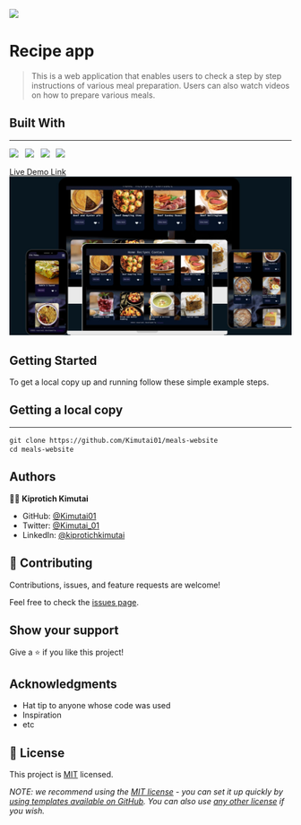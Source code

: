 ![](https://img.shields.io/badge/Kiprotich-kimutai-yellow?labelColor=blue)&nbsp;

# Recipe app

> This is a web application that enables users to check a step by step instructions of various meal preparation. Users can also watch videos on how to prepare various meals.

## Built With

---

![](https://img.shields.io/badge/Github-black)&nbsp;&nbsp;&nbsp;![](https://img.shields.io/badge/JavaScript-green)&nbsp;&nbsp;&nbsp;![](https://img.shields.io/badge/HTML-orange)&nbsp;&nbsp;&nbsp;![](https://img.shields.io/badge/CSS-Yellow)

[Live Demo Link](https://kim-recipe.netlify.app/)
![screenshot](./des.jpg)

## Getting Started

To get a local copy up and running follow these simple example steps.

## Getting a local copy

---

```
git clone https://github.com/Kimutai01/meals-website
cd meals-website
```

## Authors

👤👤 **Kiprotich Kimutai**

- GitHub: [@Kimutai01](https://github.com/Kimutai01)
- Twitter: [@Kimutai_01](https://twitter.com/Kimutai_01?s=09)
- LinkedIn: [@kiprotichkimutai](https://www.linkedin.com/m/in/kimutai-kiprotich-1b5045216)

## 🤝 Contributing

Contributions, issues, and feature requests are welcome!

Feel free to check the [issues page](../../issues/).

## Show your support

Give a ⭐️ if you like this project!

## Acknowledgments

- Hat tip to anyone whose code was used
- Inspiration
- etc

## 📝 License

This project is [MIT](./LICENSE) licensed.

_NOTE: we recommend using the [MIT license](https://choosealicense.com/licenses/mit/) - you can set it up quickly by [using templates available on GitHub](https://docs.github.com/en/communities/setting-up-your-project-for-healthy-contributions/adding-a-license-to-a-repository). You can also use [any other license](https://choosealicense.com/licenses/) if you wish._
